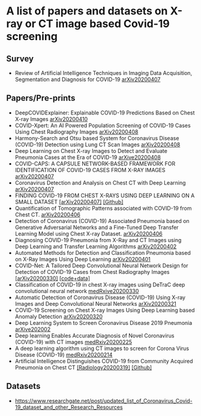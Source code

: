# A list of papers and datasets on X-ray or CT image based Covid-19 screening
## Survey
* Review of Artificial Intelligence Techniques in Imaging Data Acquisition, Segmentation and Diagnosis for COVID-19 [arXiv20200407](https://arxiv.org/ftp/arxiv/papers/2004/2004.02731.pdf)
## Papers/Pre-prints
* DeepCOVIDExplainer: Explainable COVID-19 Predictions Based on Chest X-ray Images [arXiv20200410](https://arxiv.org/pdf/2004.04582.pdf)
* COVID-Xpert: An AI Powered Population Screening of COVID-19 Cases Using Chest Radiography Images [arXiv20200408](https://scirate.com/arxiv/2004.03042)
* Harmony-Search and Otsu based System for Coronavirus Disease (COVID-19) Detection using Lung CT Scan Images [arXiv20200408](https://scirate.com/arxiv/2004.03431)
* Deep Learning on Chest X-ray Images to Detect and Evaluate Pneumonia Cases at the Era of COVID-19 [arXive20200408](https://scirate.com/arxiv/2004.03399)
* COVID-CAPS: A CAPSULE NETWORK-BASED FRAMEWORK FOR IDENTIFICATION OF COVID-19 CASES FROM X-RAY IMAGES [arXiv20200407](https://arxiv.org/pdf/2004.02696.pdf)
* Coronavirus Detection and Analysis on Chest CT with Deep Learning [arXiv20200407](https://arxiv.org/pdf/2004.02640.pdf)
* FINDING COVID-19 FROM CHEST X-RAYS USING DEEP LEARNING ON A SMALL DATASET [[arXiv20200407]](https://arxiv.org/ftp/arxiv/papers/2004/2004.02060.pdf) [[Github]](https://github.com/hellorp1990/Covid-19-USF)
* Quantification of Tomographic Patterns associated with COVID-19 from Chest CT. [arXiv20200406](https://arxiv.org/ftp/arxiv/papers/2004/2004.01279.pdf)
* Detection of Coronavirus (COVID-19) Associated Pneumonia based on Generative Adversarial Networks and a Fine-Tuned Deep Transfer Learning Model using Chest X-ray Dataset. [arXiv20200406](https://arxiv.org/ftp/arxiv/papers/2004/2004.01184.pdf)
* Diagnosing COVID-19 Pneumonia from X-Ray and CT Images using Deep Learning and Transfer Learning Algorithms [arXiv20200402](https://arxiv.org/ftp/arxiv/papers/2004/2004.00038.pdf)
* Automated Methods for Detection and Classification Pneumonia based on X-Ray Images Using Deep Learning [arXiv20200401](https://arxiv.org/ftp/arxiv/papers/2003/2003.14363.pdf)
* COVID-Net: A Tailored Deep Convolutional Neural Network Design for Detection of COVID-19 Cases from Chest Radiography Images [[arXiv20200330]](https://arxiv.org/pdf/2003.09871.pdf) [[code+data]](https://github.com/lindawangg/COVID-Net)
* Classification of COVID-19 in chest X-ray images using DeTraC deep convolutional neural network [medRxive20200330](https://www.medrxiv.org/content/10.1101/2020.03.30.20047456v1.full.pdf)
* Automatic Detection of Coronavirus Disease (COVID-19) Using X-ray Images and Deep Convolutional Neural Networks [arXiv20200321](https://arxiv.org/ftp/arxiv/papers/2003/2003.10849.pdf)
* COVID-19 Screening on Chest X-ray Images Using Deep Learning based Anomaly Detection [arXiv20200320](https://arxiv.org/pdf/2003.12338.pdf)
* Deep Learning System to Screen Coronavirus Disease 2019 Pneumonia [arXive202002](https://arxiv.org/ftp/arxiv/papers/2002/2002.09334.pdf)
* Deep learning Enables Accurate Diagnosis of Novel Coronavirus (COVID-19) with CT images [medRxiv20200225](https://www.medrxiv.org/content/10.1101/2020.02.23.20026930v1)
* A deep learning algorithm using CT images to screen for Corona Virus Disease (COVID-19) [medRxiv20200214](https://www.medrxiv.org/content/10.1101/2020.02.14.20023028v3.full.pdf)
* Artificial Intelligence Distinguishes COVID-19 from Community Acquired Pneumonia on Chest CT [[Radiology20200319]](https://pubs.rsna.org/doi/10.1148/radiol.2020200905) [[Github]](https://github.com/bkong999/COVNet)
## Datasets
* https://www.researchgate.net/post/updated_list_of_Coronavirus_Covid-19_dataset_and_other_Research_Resources
